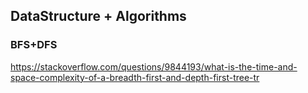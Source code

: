 ## DataStructure + Algorithms


### BFS+DFS

https://stackoverflow.com/questions/9844193/what-is-the-time-and-space-complexity-of-a-breadth-first-and-depth-first-tree-tr